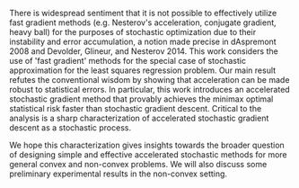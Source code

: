There is widespread sentiment that it is not possible to effectively utilize fast gradient methods (e.g. Nesterov's acceleration, conjugate gradient, heavy ball) for the purposes of stochastic optimization due to their instability and error accumulation, a notion made precise in dAspremont 2008 and Devolder, Glineur, and Nesterov 2014.  This work considers the use of 'fast gradient' methods for the special case of stochastic approximation for the least squares regression problem.  Our main result refutes the conventional wisdom by showing that acceleration can be made robust to statistical errors. In particular, this work introduces an accelerated stochastic gradient method that provably achieves the minimax optimal statistical risk faster than stochastic gradient descent. Critical to the analysis is a sharp characterization of accelerated stochastic gradient descent as a stochastic process.

We hope this characterization gives insights towards the broader question of designing simple and effective accelerated stochastic methods for more general convex and non-convex problems.  We will also discuss some preliminary experimental results in the non-convex setting.
